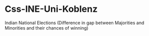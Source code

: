 # Css-INE-Uni-Koblenz
Indian National Elections (Difference in gap between Majorities and Minorities and their chances of winning)
